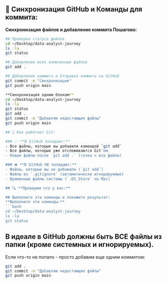 ## 💾 Синхронизация GitHub и Команды для коммита:

**Синхронизация файлов и добавление коммита Пошагово:**
```bash
## Проверка статуса файлов
cd ~/Desktop/data-analyst-journey
ls -la
git status

## Добавление всех измененных файлов
git add .

## Добавление коммита и Отправка коммита на GitHub
git commit -m "Синхронизация"
git push origin main

**Синхронизация одним блоком** 
cd ~/Desktop/data-analyst-journey
ls -la
git status
git add .
git commit -m "Добавляю недостающие файлы"
git push origin main

## 🎯 Как работает Git:

### ✅ **В GitHub попадают:**
- Все файлы, которые вы добавили командой `git add`
- Все файлы, которые уже отслеживаются Git'ом
- Новые файлы после `git add .` (точка = все файлы)

### ❌ **В GitHub НЕ попадают:**
- Файлы, которые вы не добавили (`git add`)
- Файлы из `.gitignore` (автоматически игнорируемые)
- Временные файлы системы (`.DS_Store` на Mac)

## 🔍 **Проверим что у вас:**

## Выполните эти команды и покажите результат:
**Выполните эти команды:**
```bash
cd ~/Desktop/data-analyst-journey
ls -la
git status
```

## **В идеале в GitHub должны быть ВСЕ файлы из папки** (кроме системных и игнорируемых).

Если что-то не попало - просто добавим еще одним коммитом:
```bash
git add .
git commit -m "Добавляю недостающие файлы"
git push origin main